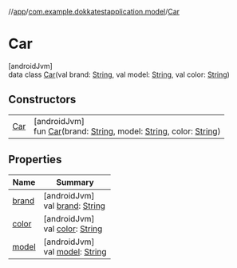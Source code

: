 //[app](../../../index.md)/[com.example.dokkatestapplication.model](../index.md)/[Car](index.md)

# Car

[androidJvm]\
data class [Car](index.md)(val brand: [String](https://kotlinlang.org/api/latest/jvm/stdlib/kotlin/-string/index.html), val model: [String](https://kotlinlang.org/api/latest/jvm/stdlib/kotlin/-string/index.html), val color: [String](https://kotlinlang.org/api/latest/jvm/stdlib/kotlin/-string/index.html))

## Constructors

| | |
|---|---|
| [Car](-car.md) | [androidJvm]<br>fun [Car](-car.md)(brand: [String](https://kotlinlang.org/api/latest/jvm/stdlib/kotlin/-string/index.html), model: [String](https://kotlinlang.org/api/latest/jvm/stdlib/kotlin/-string/index.html), color: [String](https://kotlinlang.org/api/latest/jvm/stdlib/kotlin/-string/index.html)) |

## Properties

| Name | Summary |
|---|---|
| [brand](brand.md) | [androidJvm]<br>val [brand](brand.md): [String](https://kotlinlang.org/api/latest/jvm/stdlib/kotlin/-string/index.html) |
| [color](color.md) | [androidJvm]<br>val [color](color.md): [String](https://kotlinlang.org/api/latest/jvm/stdlib/kotlin/-string/index.html) |
| [model](model.md) | [androidJvm]<br>val [model](model.md): [String](https://kotlinlang.org/api/latest/jvm/stdlib/kotlin/-string/index.html) |
